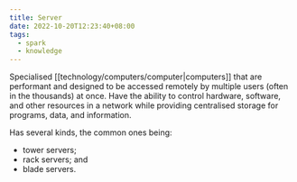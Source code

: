 ```yaml
---
title: Server
date: 2022-10-20T12:23:40+08:00
tags:
  - spark
  - knowledge
---
```


Specialised [[technology/computers/computer|computers]] that are performant and designed to be accessed remotely by multiple users (often in the thousands) at once. Have the ability to control hardware, software, and other resources in a network while providing centralised storage for programs, data, and information.

Has several kinds, the common ones being:
- tower servers;
- rack servers; and
- blade servers.
